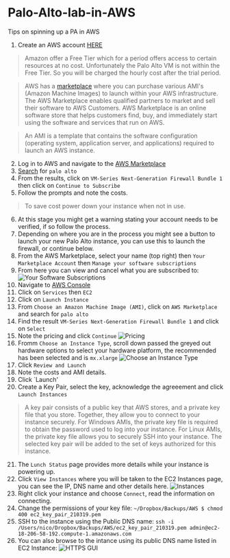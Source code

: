 # Palo-Alto-lab-in-AWS
Tips on spinning up a PA in AWS

1. Create an AWS account [HERE](https://portal.aws.amazon.com/gp/aws/developer/registration/index.html?refid=em_127222)
> Amazon offer a Free Tier which for a period offers access to certain resources at no cost.  Unfortunately the Palo Alto VM is not within the Free Tier.  So you will be charged the hourly cost after the trial period.

>AWS has a [marketplace](https://aws.amazon.com/marketplace) where you can purchase various AMI's (Amazon Machine Images) to launch within your AWS infrastructure. The AWS Marketplace enables qualified partners to market and sell their software to AWS Customers. AWS Marketplace is an online software store that helps customers find, buy, and immediately start using the software and services that run on AWS.

> An AMI is a template that contains the software configuration (operating system, application server, and applications) required to launch an AWS instance. 
2. Log in to AWS and navigate to the [AWS Marketplace](https://aws.amazon.com/marketplace)
3. [Search](https://aws.amazon.com/marketplace/search/results?x=0&y=0&searchTerms=palo+alto) for `palo alto`
4. From the results, click on `VM-Series Next-Generation Firewall Bundle 1` then click on `Continue to Subscribe`
5. Follow the prompts and note the costs.
> To save cost power down your instance when not in use.  
6. At this stage you might get a warning stating your account needs to be verified, if so follow the process.
7. Depending on where you are in the process you might see a button to launch your new Palo Alto instance, you can use this to launch the firewall, or continue below.
8. From the AWS Marketplace, select your name (top right) then `Your Marketplace Account` then `Manage your software subscriptions` 
9. From here you can view and cancel what you are subscribed to:
![Your Software Subscriptions](https://github.com/NetDevNotes/Palo-Alto-lab-in-AWS/blob/master/your_software_subscriptions.png)
10. Navigate to [AWS Console](https://aws.amazon.com/console/)
11. Click on `Services` then `EC2`
12. Click on `Launch Instance`
13. From `Choose an Amazon Machine Image (AMI)`, click on `AWS Marketplace` and search for `palo alto`
14. Find the result `VM-Series Next-Generation Firewall Bundle 1` and click on `Select`
15. Note the pricing and click `Continue`
![Pricing](https://github.com/NetDevNotes/Palo-Alto-lab-in-AWS/blob/master/ami_pricing.png)
16. Fromm `Choose an Instance Type`, scroll down passed the greyed out hardware options to select your hardware platform, the recommended has been selected and is `mx.xlarge`
![Choose an Instance Type](https://github.com/NetDevNotes/Palo-Alto-lab-in-AWS/blob/master/choose_an_instance_type.png)
17. Click `Review and Launch`
18. Note the costs and AMI details.
19. Click `Launch'
20. Create a Key Pair, select the key, acknowledge the agreeement and click `Launch Instances`
> A key pair consists of a public key that AWS stores, and a private key file that you store. Together, they allow you to connect to your instance securely. For Windows AMIs, the private key file is required to obtain the password used to log into your instance. For Linux AMIs, the private key file allows you to securely SSH into your instance. The selected key pair will be added to the set of keys authorized for this instance. 
21. The `Lunch Status` page provides more details while your instance is powering up.
22. Click `View Instances` where you will be taken to the EC2 Instances page, you can see the IP, DNS name and other details here.
![Instances](https://github.com/NetDevNotes/Palo-Alto-lab-in-AWS/blob/master/instances.png)
23. Right click your instance and choose `Connect`, read the information on connecting.
24. Change the permissions of your key file:
`~/Dropbox/Backups/AWS $ chmod 400 ec2_key_pair_210319.pem`
25. SSH to the instance using the Public DNS name:
`ssh -i /Users/nico/Dropbox/Backups/AWS/ec2_key_pair_210319.pem admin@ec2-18-206-58-192.compute-1.amazonaws.com`
26. You can also browse to the intance using its public DNS name listed in EC2 Instance:
![HTTPS GUI]()




